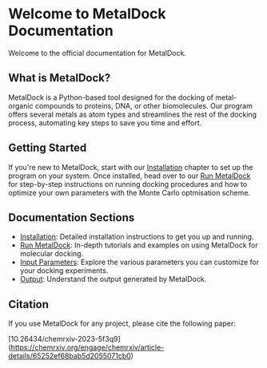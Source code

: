 # Welcome to MetalDock Documentation

Welcome to the official documentation for MetalDock.

## What is MetalDock?

MetalDock is a Python-based tool designed for the docking of metal-organic compounds to proteins, DNA, or other biomolecules. Our program offers several metals as atom types and streamlines the rest of the docking process, automating key steps to save you time and effort.

## Getting Started

If you're new to MetalDock, start with our [Installation](installation.md) chapter to set up the program on your system. Once installed, head over to our [Run MetalDock](run.md) for step-by-step instructions on running docking procedures and how to optimize your own parameters with the Monte Carlo optmisation scheme.

## Documentation Sections

- [Installation](installation.md): Detailed installation instructions to get you up and running.
- [Run MetalDock](run.md): In-depth tutorials and examples on using MetalDock for molecular docking.
- [Input Parameters](input_parameters.md): Explore the various parameters you can customize for your docking experiments.
- [Output](output.md): Understand the output generated by MetalDock.


## Citation

If you use MetalDock for any project, please cite the following paper: 

[10.26434/chemrxiv-2023-5f3q9] (https://chemrxiv.org/engage/chemrxiv/article-details/65252ef68bab5d2055071cb0)
